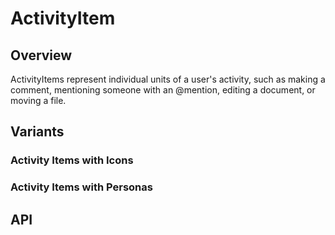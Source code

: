 # ActivityItem

## Overview

ActivityItems represent individual units of a user's activity, such as making a comment, mentioning someone with an @mention, editing a document, or moving a file.

## Variants

### Activity Items with Icons

<content-ActivityItem-Example1 />

### Activity Items with Personas

<content-ActivityItem-Example2 />

## API
